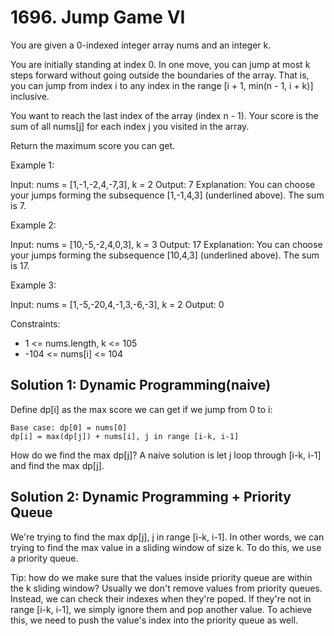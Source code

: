 # 1696. Jump Game VI
You are given a 0-indexed integer array nums and an integer k.

You are initially standing at index 0. In one move, you can jump at most k steps forward without going outside the boundaries of the array. That is, you can jump from index i to any index in the range [i + 1, min(n - 1, i + k)] inclusive.

You want to reach the last index of the array (index n - 1). Your score is the sum of all nums[j] for each index j you visited in the array.

Return the maximum score you can get.

Example 1:

Input: nums = [1,-1,-2,4,-7,3], k = 2
Output: 7
Explanation: You can choose your jumps forming the subsequence [1,-1,4,3] (underlined above). The sum is 7.

Example 2:

Input: nums = [10,-5,-2,4,0,3], k = 3
Output: 17
Explanation: You can choose your jumps forming the subsequence [10,4,3] (underlined above). The sum is 17.

Example 3:

Input: nums = [1,-5,-20,4,-1,3,-6,-3], k = 2
Output: 0

Constraints:

* 1 <= nums.length, k <= 105
* -104 <= nums[i] <= 104

## Solution 1: Dynamic Programming(naive)
Define dp[i] as the max score we can get if we jump from 0 to i:

    Base case: dp[0] = nums[0]
    dp[i] = max(dp[j]) + nums[i], j in range [i-k, i-1]

How do we find the max dp[j]? A naive solution is let j loop through [i-k, i-1] and find the max dp[j].

## Solution 2: Dynamic Programming + Priority Queue
We're trying to find the max dp[j], j in range [i-k, i-1]. In other words, we can trying to find the max value in a sliding window of size k. To do this, we use a priority queue.

Tip: how do we make sure that the values inside priority queue are within the k sliding window? Usually we don't remove values from priority queues. Instead, we can check their indexes when they're poped. If they're not in range [i-k, i-1], we simply ignore them and pop another value. To achieve this, we need to push the value's index into the priority queue as well.

